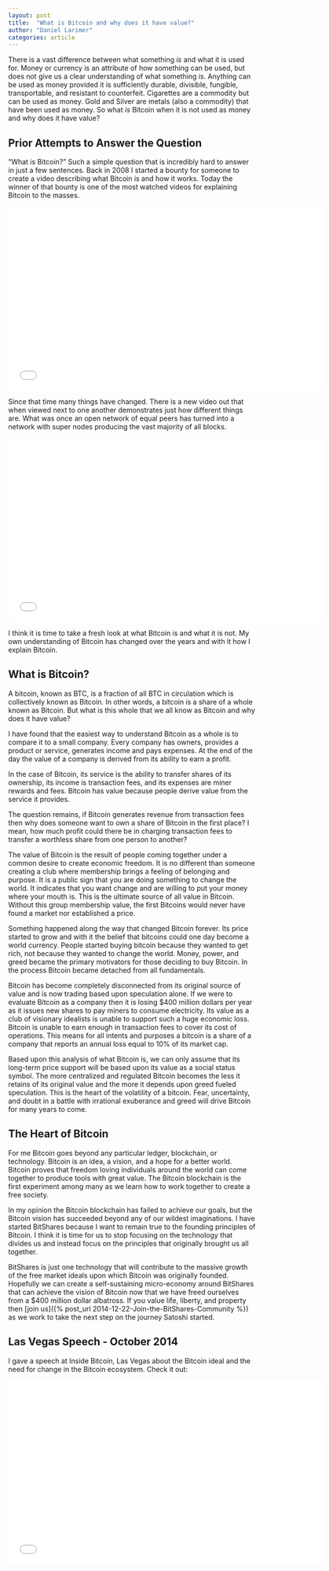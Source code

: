 ```yaml
---
layout: post
title:  "What is Bitcoin and why does it have value?"
author: "Daniel Larimer"
categories: article 
---
```

There is a vast difference between what something *is* and what it is used for.  Money or currency is an attribute of how something can be used, but does not give us a clear understanding of what something *is*.   Anything can be used as money provided it is sufficiently  durable, divisible, fungible, transportable, and resistant to counterfeit.   Cigarettes are a commodity but can be used as money.  Gold and Silver are metals (also a commodity) that have been used as money.    So what *is* Bitcoin when it is not used as money and why does it have value?

## Prior Attempts to Answer the Question

“What is Bitcoin?”  Such a simple question that is incredibly hard to answer in just a few sentences.    Back in 2008 I started a bounty for someone to create a video describing what Bitcoin is and how it works.   Today the winner of that bounty is one of the most watched videos for explaining Bitcoin to the masses.

<iframe width="640" height="375" src="//www.youtube.com/embed/Um63OQz3bjo" frameborder="0" allowfullscreen></iframe>

Since that time many things have changed.  There is a new video out that when viewed next to one another demonstrates just how different things are.  What was once an open network of equal peers has turned into a network with super nodes producing the vast majority of all blocks.

<iframe width="640" height="375" src="//www.youtube.com/embed/Gc2en3nHxA4" frameborder="0" allowfullscreen></iframe>

I think it is time to take a fresh look at what Bitcoin is and what it is not.  My own understanding of Bitcoin has changed over the years and with it how I explain Bitcoin.

## What is Bitcoin?

A bitcoin, known as BTC, is a fraction of all BTC in circulation which is collectively known as Bitcoin.   In other words, a bitcoin is a share of a whole known as Bitcoin.  But what is this whole that we all know as Bitcoin and why does it have value?

I have found that the easiest way to understand Bitcoin as a whole is to compare it to a small company.   Every company has owners, provides a product or service, generates income and pays expenses.   At the end of the day the value of a company is derived from its ability to earn a profit. 

In the case of Bitcoin, its service is the ability to transfer shares of its ownership, its income is transaction fees, and its expenses are miner rewards and fees.   Bitcoin has value because people derive value from the service it provides.

The question remains, if Bitcoin generates revenue from transaction fees then why does someone want to own a share of Bitcoin in the first place?   I mean, how much profit could there be in charging transaction fees to transfer a worthless share from one person to another?

The value of Bitcoin is the result of people coming together under a common desire to create economic freedom.   It is no different than someone creating a club where membership brings a feeling of belonging and purpose.  It is a public sign that you are doing something to change the world.  It indicates that you want change and are willing to put your money where your mouth is.  This is the ultimate source of all value in Bitcoin.   Without this group membership value, the first Bitcoins would never have found a market nor established a price.

Something happened along the way that changed Bitcoin forever.  Its price started to grow and with it the belief that bitcoins could one day become a world currency.   People started buying bitcoin because they wanted to get rich, not because they wanted to change the world.   Money, power, and greed became the primary motivators for those deciding to buy Bitcoin.  In the process Bitcoin became detached from all fundamentals. 

Bitcoin has become completely disconnected from its original source of value and is now trading based upon speculation alone.   If we were to evaluate Bitcoin as a company then it is losing $400 million dollars per year as it issues new shares to pay miners to consume electricity.   Its value as a club of visionary idealists is unable to support such a huge economic loss.  Bitcoin is unable to earn enough in transaction fees to cover its cost of operations.  This means for all intents and purposes a bitcoin is a share of a company that reports an annual loss equal to 10% of its market cap.  

Based upon this analysis of what Bitcoin is, we can only assume that its long-term price support will be based upon its value as a social status symbol.  The more centralized and regulated Bitcoin becomes the less it retains of its original value and the more it depends upon greed fueled speculation.    This is the heart of the volatility of a bitcoin.   Fear, uncertainty, and doubt in a battle with irrational exuberance and greed will drive Bitcoin for many years to come.   

## The Heart of Bitcoin 

For me Bitcoin goes beyond any particular ledger, blockchain, or technology.  Bitcoin is an idea, a vision, and a hope for a better world.   Bitcoin proves that freedom loving individuals around the world can come together to produce tools with great value.  The Bitcoin blockchain is the first experiment among many as we learn how to work together to create a free society.

In my opinion the Bitcoin blockchain has failed to achieve our goals, but the Bitcoin vision has succeeded beyond any of our wildest imaginations.   I have started BitShares because I want to remain true to the founding principles of Bitcoin.   I think it is time for us to stop focusing on the technology that divides us and instead focus on the principles that originally brought us all together.   

BitShares is just one technology that will contribute to the massive growth of the free market ideals upon which Bitcoin was originally founded.  Hopefully we can create a self-sustaining micro-economy around BitShares that can achieve the vision of Bitcoin now that we have freed ourselves from a $400 million dollar albatross.  If you value life, liberty, and property then [join us]({% post_url  2014-12-22-Join-the-BitShares-Community %}) as we work to take the next step on the journey Satoshi started. 

## Las Vegas Speech - October 2014

I gave a speech at Inside Bitcoin, Las Vegas about the Bitcoin ideal and the need for change in the Bitcoin ecosystem.    Check it out:

<iframe width="640" height="375" src="//www.youtube.com/embed/U44MujtVj00" frameborder="0" allowfullscreen></iframe>
 

